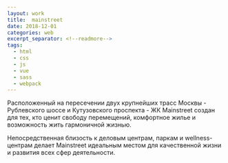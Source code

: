 ```yaml
---
layout: work
title:  mainstreet
date: 2018-12-01
categories: web
excerpt_separator: <!--readmore-->
tags:
  - html
  - css
  - js
  - vue
  - sass
  - webpack
---
```

Расположенный на пересечении двух крупнейших трасс Москвы - Рублевского шоссе и Кутузовского проспекта - ЖК Mainstreet создан для тех, кто ценит свободу перемещений, комфортное жилье и возможность жить гармоничной жизнью.

Непосредственная близость к деловым центрам, паркам и wellness-центрам делает Mainstreet идеальным местом для качественной жизни и развития всех сфер деятельности. 